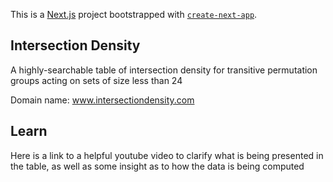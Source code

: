 This is a [Next.js](https://nextjs.org) project bootstrapped with [`create-next-app`](https://nextjs.org/docs/app/api-reference/cli/create-next-app).

## Intersection Density

A highly-searchable table of intersection density for 
transitive permutation groups acting on sets of size 
less than 24

Domain name: www.intersectiondensity.com

## Learn

Here is a link to a helpful youtube video to clarify
what is being presented in the table, as well as some
insight as to how the data is being computed

